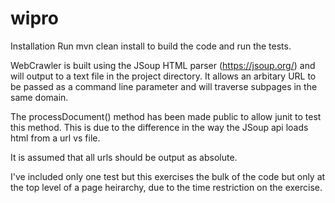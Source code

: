 # wipro

Installation
Run mvn clean install to build the code and run the tests.

WebCrawler is built using the JSoup HTML parser (https://jsoup.org/) and will output to a text file in the project directory.
It allows an arbitary URL to be passed as a command line parameter and will traverse subpages in the same domain.

The processDocument() method has been made public to allow junit to test this method. 
This is due to the difference in the way the JSoup api loads html from a url vs file. 

It is assumed that all urls should be output as absolute.

I've included only one test but this exercises the bulk of the code but only at the top level of a page heirarchy, due to the time
restriction on the exercise.


